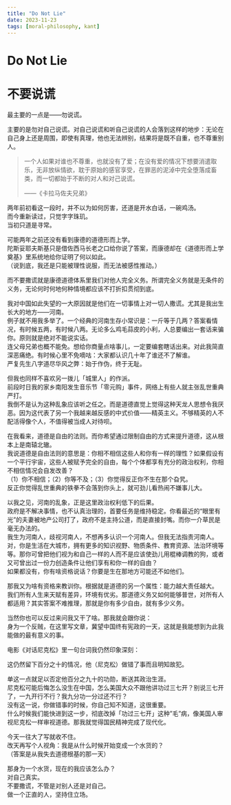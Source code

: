 ```yaml
---
title: "Do Not Lie"
date: 2023-11-23
tags: [moral-philosophy, kant]
---
```


# Do Not Lie


# 不要说谎


最主要的一点是——勿说谎。

主要的是勿对自己说谎。对自己说谎和听自己说谎的人会落到这样的地步：无论在自己身上还是周围，即使有真理，他也无法辨别，结果将是既不自重，也不尊重别人。

> 一个人如果对谁也不尊重，也就没有了爱；在没有爱的情况下想要消遣取乐，无非放纵情欲，耽于原始的感官享受，在罪恶的泥淖中完全堕落成畜类，而一切都始于不断的对人和对己说谎。
>
> ——《卡拉马佐夫兄弟》

两年前初看这一段时，并不以为如何厉害，还道是开水白话，一碗鸡汤。  
而今重新读过，只觉字字珠玑。  
当初只道是寻常。

可能两年之前还没有看到康德的道德形而上学。  
陀斯妥耶夫斯基只是借佐西马长老之口给你说了答案，而康德却在《道德形而上学奠基》里系统地给你证明了何以如此。  
（说到底，我还是只能被理性说服，而无法被感性推动。）

而不要撒谎就是康德道德体系里我们对他人完全义务。所谓完全义务就是无条件的义务，无论何时何地何种情境都应该不打折扣贯彻到底。

我对中国如此失望的一大原因就是他们在一切事情上对一切人撒谎。尤其是我出生长大的地方——河南。  
例子就不用我多举了。一个经典的河南生存小常识是：一斤等于几两？答案看情况，有时候五两，有时候八两。无论多么鸡毛蒜皮的小利，人总要编出一套话来骗你。原则就是绝对不能说实话。  
连父母兄弟也概不能免。想给你商量点啥事儿，一定要编套瞎话出来。对此我简直深恶痛绝。有时候心里不免嘀咕：大家都认识几十年了谁还不了解谁。  
严复先生八字道尽华风之弊：始于作伪，终于无耻。

但我也同样不喜欢另一拨儿「城里人」的作派。  
前段时日我的家乡南阳发生音乐节「零元购」事件，网络上有些人就主张乱世重典严打。  
我倒不是认为这种乱象应该听之任之。而是道德直觉上觉得这种天龙人思想令我厌恶。因为这代表了另一个我越来越反感的中式价值——精英主义。不够精英的人不配活得像个人，不值得被当成人对待呗。

在我看来，道德是自由的法则。而你希望通过限制自由的方式来提升道德，这从根本上是南辕北辙。  
我说道德是自由法则的意思是：你相不相信这些人和你有一样的理性？如果假设有一个平行宇宙，这些人被赋予完全的自由，每个个体都享有充分的政治权利，你相不相信情况会自发改善？  
（1）你不相信；（2）你等不及；（3）你觉得反正你不生在那个旮旯。  
反正你觉得乱世重典的铁拳不会落到你头上，就可劲儿看热闹不嫌事儿大。

以我之见，河南的乱象，正是这里政治权利低下的后果。  
政府是不解决事情，也不认真治理的，首要任务是维持稳定。你看最近的“眼里有光”的夫妻被地产公司打了，政府不是主持公道，而是直接封嘴。而你一介草民是毫无办法的。  
我生为河南人，歧视河南人，不想再多认识一个河南人。但我无法指责河南人。  
对，你是生活在大城市，拥有更多的知识视野、物质条件、教育资源、法治环境等等。那你可曾把他们视为和自己一样的人而不是应该使劲儿用棍棒调教的狗，或者又可曾出过一份力创造条件让他们享有和你一样的自由？  
如果都没有，你有啥资格说话？你要是生在那地方可能还不如他们。

那我又为啥有资格来教训你。根据就是道德的另一个属性：能力越大责任越大。  
我们所有人生来天赋有差异，环境有优劣。那道德义务又如何能够普世，对所有人都适用？其实答案不难推理，那就是你有多少自由，就有多少义务。

当然你也可以反过来问我又干了啥。那我就会跟你说：  
身为一个反贼，在这里写文章，冀望中国终有宪政的一天，这就是我能想到为此我能做的最有意义的事。

电影《对话尼克松》里一句台词我仍然印象深刻：

这仍然留下百分之十的情况，他（尼克松）做错了事而且明知故犯。

单这一点就足以否定他百分之九十的功勋，断送其政治生涯。  
尼克松可能后悔怎么没生在中国，怎么美国大众不跟他讲功过三七开？别说三七开了，一九开行不行？我九分功一分过还不行？  
没有这一说，你做错事的时候，你自己知不知道，这很重要。  
什么时候我们能快进到这一步，彻底改掉「功过三七开」这种”毛”病，像美国人审视尼克松一样审视道德。那我就觉得国民精神完成了现代化。

今天一往大了写就收不住。  
改天再写个人视角：我是从什么时候开始变成一个水货的？  
（答案是从我失去道德根基的那一天）

那身为一个水货，现在的我应该怎么办？  
对自己真实。  
不要撒谎，不管是对别人还是对自己。  
做一个正直的人，坚持住立场。
